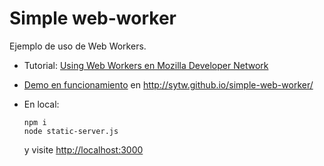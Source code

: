 # Simple web-worker

Ejemplo de uso de Web Workers. 

* Tutorial: [Using Web Workers en Mozilla Developer Network](https://developer.mozilla.org/en-US/docs/Web/API/Web_Workers_API/Using_web_workers)
* [Demo en funcionamiento](http://sytw.github.io/simple-web-worker/) en http://sytw.github.io/simple-web-worker/
* En local:

  ```
  npm i
  node static-server.js
  ``` 

  y visite [http://localhost:3000](http://localhost:3000)
